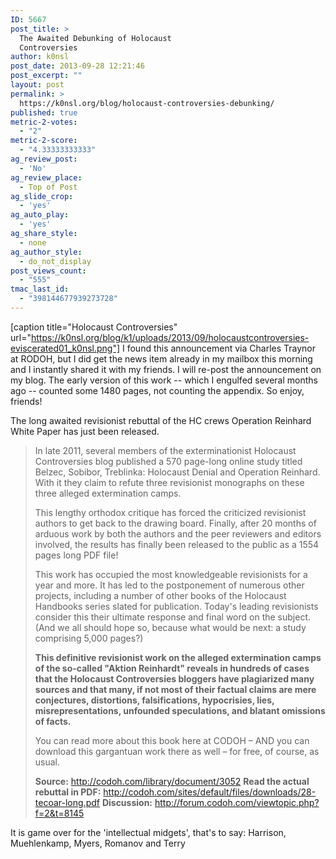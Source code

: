```yaml
---
ID: 5667
post_title: >
  The Awaited Debunking of Holocaust
  Controversies
author: k0nsl
post_date: 2013-09-28 12:21:46
post_excerpt: ""
layout: post
permalink: >
  https://k0nsl.org/blog/holocaust-controversies-debunking/
published: true
metric-2-votes:
  - "2"
metric-2-score:
  - "4.33333333333"
ag_review_post:
  - 'No'
ag_review_place:
  - Top of Post
ag_slide_crop:
  - 'yes'
ag_auto_play:
  - 'yes'
ag_share_style:
  - none
ag_author_style:
  - do_not_display
post_views_count:
  - "555"
tmac_last_id:
  - "398144677939273728"
---
```

[caption title="Holocaust Controversies" url="https://k0nsl.org/blog/k1/uploads/2013/09/holocaustcontroversies-eviscerated01_k0nsl.png"]
I found this announcement via Charles Traynor at RODOH, but I did get the news item already in my mailbox this morning and I instantly shared it with my friends. I will re-post the announcement on my blog.
The early version of this work -- which I engulfed several months ago -- counted some 1480 pages, not counting the appendix. So enjoy, friends! <img class='wpml_ico' alt='' src='https://k0nsl.org/blog/k1/plugins/wp-monalisa/icons/evilgrin39.gif' />

<div class="breaking-line"></div>
The long awaited revisionist rebuttal of the HC crews Operation Reinhard White Paper has just been released.


<blockquote>In late 2011, several members of the exterminationist Holocaust Controversies blog published a 570 page-long online study titled Belzec, Sobibor, Treblinka: Holocaust Denial and Operation Reinhard. With it they claim to refute three revisionist monographs on these three alleged extermination camps.

This lengthy orthodox critique has forced the criticized revisionist authors to get back to the drawing board. Finally, after 20 months of arduous work by both the authors and the peer reviewers and editors involved, the results has finally been released to the public as a 1554 pages long PDF file!

This work has occupied the most knowledgeable revisionists for a year and more. It has led to the postponement of numerous other projects, including a number of other books of the Holocaust Handbooks series slated for publication. Today's leading revisionists consider this their ultimate response and final word on the subject. (And we all should hope so, because what would be next: a study comprising 5,000 pages?)

<strong>This definitive revisionist work on the alleged extermination camps of the so-called "Aktion Reinhardt" reveals in hundreds of cases that the Holocaust Controversies bloggers have plagiarized many sources and that many, if not most of their factual claims are mere conjectures, distortions, falsifications, hypocrisies, lies, misrepresentations, unfounded speculations, and blatant omissions of facts.</strong>

You can read more about this book here at CODOH – AND you can download this gargantuan work there as well – for free, of course, as usual.

<strong>Source:</strong> <a href="http://codoh.com/library/document/3052" target="_blank">http://codoh.com/library/document/3052</a>
<strong>Read the actual rebuttal in PDF:</strong> <a href="http://codoh.com/sites/default/files/downloads/28-tecoar-long.pdf" target="_blank">http://codoh.com/sites/default/files/downloads/28-tecoar-long.pdf</a>
<strong>Discussion:</strong> <a href="http://forum.codoh.com/viewtopic.php?f=2&t=8145" target="_blank">http://forum.codoh.com/viewtopic.php?f=2&t=8145</a>
</blockquote>

It is game over for the 'intellectual midgets', that's to say: Harrison, Muehlenkamp, Myers, Romanov and Terry <img class='wpml_ico' alt='' src='https://k0nsl.org/blog/k1/plugins/wp-monalisa/icons/icon_lol.gif' />